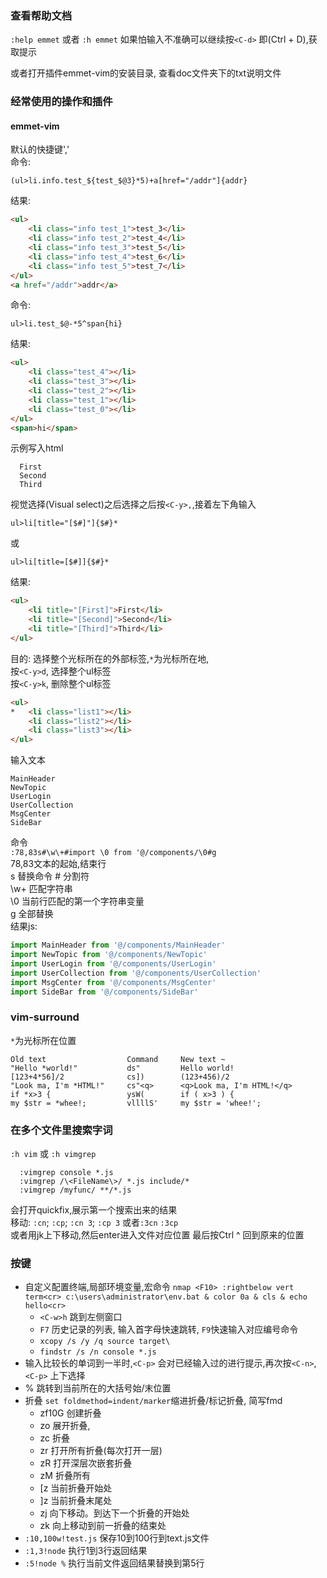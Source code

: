 ### 查看帮助文档
`:help emmet` 或者 `:h emmet` 
如果怕输入不准确可以继续按`<C-d>` 即(Ctrl + D),获取提示

或者打开插件emmet-vim的安装目录, 查看doc文件夹下的txt说明文件
### 经常使用的操作和插件
#### emmet-vim
默认的快捷键'<C-y>,'  
命令:

`(ul>li.info.test_${test_$@3}*5)+a[href="/addr"]{addr}`

结果:

```html
<ul>
    <li class="info test_1">test_3</li>
    <li class="info test_2">test_4</li>
    <li class="info test_3">test_5</li>
    <li class="info test_4">test_6</li>
    <li class="info test_5">test_7</li>
</ul>
<a href="/addr">addr</a>
```
命令:

`ul>li.test_$@-*5^span{hi}`

结果:
```html
<ul>
    <li class="test_4"></li>
    <li class="test_3"></li>
    <li class="test_2"></li>
    <li class="test_1"></li>
    <li class="test_0"></li>
</ul>
<span>hi</span>

```

示例写入html
```
  First
  Second
  Third
```
视觉选择(Visual select)之后选择之后按`<C-y>,`,接着左下角输入

  `ul>li[title="[$#]"]{$#}*`

  或

  `ul>li[title=[$#]]{$#}*`

结果: 
  ```html
  <ul>
      <li title="[First]">First</li>
      <li title="[Second]">Second</li>
      <li title="[Third]">Third</li>
  </ul>
  ```

目的: 选择整个光标所在的外部标签,`*`为光标所在地,  
按`<C-y>d`, 选择整个ul标签  
按`<C-y>k`, 删除整个ul标签
  ```html
  <ul>
  *   <li class="list1"></li>
      <li class="list2"></li>
      <li class="list3"></li>
  </ul>
  ```

输入文本
```
MainHeader
NewTopic
UserLogin
UserCollection
MsgCenter
SideBar
```
命令  
`:78,83s#\w\+#import \0 from '@/components/\0#g`  
78,83文本的起始,结束行  
s 替换命令
\# 分割符  
\w\+ 匹配字符串  
\0 当前行匹配的第一个字符串变量  
g 全部替换  
结果js:
```js
import MainHeader from '@/components/MainHeader'
import NewTopic from '@/components/NewTopic'
import UserLogin from '@/components/UserLogin'
import UserCollection from '@/components/UserCollection'
import MsgCenter from '@/components/MsgCenter'
import SideBar from '@/components/SideBar'
```

### vim-surround
  `*`为光标所在位置
  ```
  Old text                  Command     New text ~
  "Hello *world!"           ds"         Hello world!
  [123+4*56]/2              cs])        (123+456)/2
  "Look ma, I'm *HTML!"     cs"<q>      <q>Look ma, I'm HTML!</q>
  if *x>3 {                 ysW(        if ( x>3 ) {
  my $str = *whee!;         vllllS'     my $str = 'whee!';
  ```

  ### 在多个文件里搜索字词
  `:h vim` 或 `:h vimgrep`
```vim script
  :vimgrep console *.js
  :vimgrep /\<FileName\>/ *.js include/*
  :vimgrep /myfunc/ **/*.js
```
会打开quickfix,展示第一个搜索出来的结果  
移动: `:cn`; `:cp`; `:cn 3`; `:cp 3` 或者`:3cn` `:3cp`   
或者用jk上下移动,然后enter进入文件对应位置 最后按Ctrl ^ 回到原来的位置


  ### 按键
  - 自定义配置终端,局部环境变量,宏命令
  `nmap <F10> :rightbelow vert term<cr> c:\users\administrator\env.bat & color 0a & cls & echo hello<cr>
` 
    - `<C-w>h` 跳到左侧窗口
    - `F7` 历史记录的列表, 输入首字母快速跳转, `F9`快速输入对应编号命令
    - `xcopy /s /y /q source target\`
    - `findstr /s /n console *.js`
 - 输入比较长的单词到一半时,`<C-p>` 会对已经输入过的进行提示,再次按`<C-n>`,`<C-p>` 上下选择
 - % 跳转到当前所在的大括号始/末位置
 - 折叠 `set foldmethod=indent/marker`缩进折叠/标记折叠, 简写fmd
    - zf10G 创建折叠
    - zo 展开折叠,  
    - zc 折叠
    - zr 打开所有折叠(每次打开一层)
    - zR 打开深层次嵌套折叠
    - zM 折叠所有
    - [z 当前折叠开始处
    - ]z 当前折叠末尾处
    - zj 向下移动。到达下一个折叠的开始处
    - zk 向上移动到前一折叠的结束处
- `:10,100w!test.js` 保存10到100行到text.js文件
- `:1,3!node` 执行1到3行返回结果
- `:5!node %` 执行当前文件返回结果替换到第5行